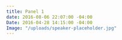 ```yaml
---
title: Panel 1
date: 2016-08-06 22:07:00 -04:00
Date: 2016-04-28 14:15:00 -04:00
Image: "/uploads/speaker-placeholder.jpg"
---
```


